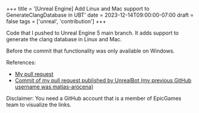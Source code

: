 +++
title = '[Unreal Engine] Add Linux and Mac support to GenerateClangDatabase in UBT'
date = 2023-12-14T09:00:00-07:00
draft = false
tags = ['unreal', 'contribution']
+++

Code that I pushed to Unreal Engine 5 main branch. It adds support to generate the clang database in Linux and Mac.

Before the commit that functionality was only available on Windows.
<!--more-->

References:

- [My pull request](https://github.com/EpicGames/UnrealEngine/pull/8663/files)
- [Commit of my pull request published by UnrealBot (my previous GitHub username was matias-arocena)](https://github.com/EpicGames/UnrealEngine/commit/5aed3847a962acd6822284e3a4cdb5df4423c587)

Disclaimer: You need a GitHub account that is a member of EpicGames team to visualize the links.
